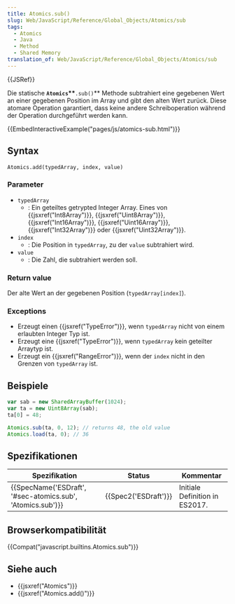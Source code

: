 ```yaml
---
title: Atomics.sub()
slug: Web/JavaScript/Reference/Global_Objects/Atomics/sub
tags:
  - Atomics
  - Java
  - Method
  - Shared Memory
translation_of: Web/JavaScript/Reference/Global_Objects/Atomics/sub
---
```

{{JSRef}}

Die statische **`Atomics`\*\***`.sub()`\*\* Methode subtrahiert eine gegebenen Wert an einer gegebenen Position im Array und gibt den alten Wert zurück. Diese atomare Operation garantiert, dass keine andere Schreiboperation während der Operation durchgeführt werden kann.

{{EmbedInteractiveExample("pages/js/atomics-sub.html")}}

## Syntax

    Atomics.add(typedArray, index, value)

### Parameter

- `typedArray`
  - : Ein geteiltes getrypted Integer Array. Eines von {{jsxref("Int8Array")}}, {{jsxref("Uint8Array")}}, {{jsxref("Int16Array")}}, {{jsxref("Uint16Array")}}, {{jsxref("Int32Array")}} oder {{jsxref("Uint32Array")}}.
- `index`
  - : Die Position in `typedArray`, zu der `value` subtrahiert wird.
- `value`
  - : Die Zahl, die subtrahiert werden soll.

### Return value

Der alte Wert an der gegebenen Position (`typedArray[index]`).

### Exceptions

- Erzeugt einen {{jsxref("TypeError")}}, wenn `typedArray` nicht von einem erlaubten Integer Typ ist.
- Erzeugt eine {{jsxref("TypeError")}}, wenn `typedArray` kein geteilter Arraytyp ist.
- Erzeugt ein {{jsxref("RangeError")}}, wenn der `index` nicht in den Grenzen von `typedArray` ist.

## Beispiele

```js
var sab = new SharedArrayBuffer(1024);
var ta = new Uint8Array(sab);
ta[0] = 48;

Atomics.sub(ta, 0, 12); // returns 48, the old value
Atomics.load(ta, 0); // 36
```

## Spezifikationen

| Spezifikation                                                                | Status                       | Kommentar                      |
| ---------------------------------------------------------------------------- | ---------------------------- | ------------------------------ |
| {{SpecName('ESDraft', '#sec-atomics.sub', 'Atomics.sub')}} | {{Spec2('ESDraft')}} | Initiale Definition in ES2017. |

## Browserkompatibilität

{{Compat("javascript.builtins.Atomics.sub")}}

## Siehe auch

- {{jsxref("Atomics")}}
- {{jsxref("Atomics.add()")}}
